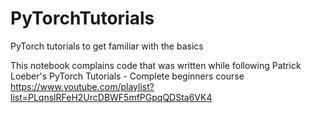 # PyTorchTutorials
PyTorch tutorials to get familiar with the basics

This notebook complains code that was written while following Patrick Loeber's PyTorch Tutorials - Complete beginners course
https://www.youtube.com/playlist?list=PLqnslRFeH2UrcDBWF5mfPGpqQDSta6VK4
